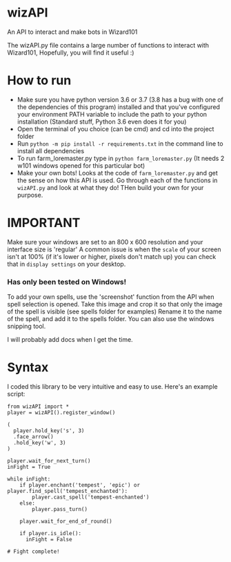 # wizAPI

An API to interact and make bots in Wizard101

The wizAPI.py file contains a large number of functions to interact with Wizard101, Hopefully, you will find it useful :)

# How to run

- Make sure you have python version 3.6 or 3.7 (3.8 has a bug with one of the dependencies of this program) installed and that you've configured your environment PATH variable to include the path to your python installation (Standard stuff, Python 3.6 even does it for you)
- Open the terminal of you choice (can be cmd) and cd into the project folder
- Run `python -m pip install -r requirements.txt` in the command line to install all dependencies
- To run farm_loremaster.py type in `python farm_loremaster.py` (It needs 2 w101 windows opened for this particular bot)
- Make your own bots! Looks at the code of `farm_loremaster.py` and get the sense on how this API is used. Go through each of the functions in `wizAPI.py` and look at what they do! THen build your own for your purpose.

# IMPORTANT

Make sure your windows are set to an 800 x 600 resolution and your interface size is 'regular'
A common issue is when the `scale` of your screen isn't at 100% (if it's lower or higher, pixels don't match up) you can check that in `display settings` on your desktop.

### Has only been tested on Windows!

To add your own spells, use the 'screenshot' function from the API when spell selection is opened.
Take this image and crop it so that only the image of the spell is visible (see spells folder for examples)
Rename it to the name of the spell, and add it to the spells folder. You can also use the windows snipping tool.

I will probably add docs when I get the time.

# Syntax

I coded this library to be very intuitive and easy to use. Here's an example script:

```
from wizAPI import *
player = wizAPI().register_window()

(
  player.hold_key('s', 3)
  .face_arrow()
  .hold_key('w', 3)
)

player.wait_for_next_turn()
inFight = True

while inFight:
    if player.enchant('tempest', 'epic') or player.find_spell('tempest_enchanted'):
        player.cast_spell('tempest-enchanted')
    else:
        player.pass_turn()

    player.wait_for_end_of_round()

    if player.is_idle():
      inFight = False

# Fight complete!
```
